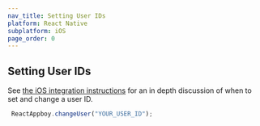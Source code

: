 ```yaml
---
nav_title: Setting User IDs
platform: React Native
subplatform: iOS
page_order: 0
---
```

## Setting User IDs

See [the iOS integration instructions][1] for an in depth discussion of when to set and change a user ID.

```javascript
 ReactAppboy.changeUser("YOUR_USER_ID");
```

[1]: {{site.baseurl}}/developer_guide/platform_integration_guides/ios/analytics/setting_user_ids/
